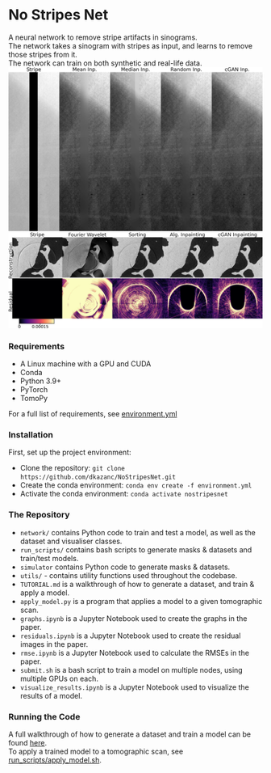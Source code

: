 # No Stripes Net

A neural network to remove stripe artifacts in sinograms.<br>
The network takes a sinogram with stripes as input, and learns to remove those stripes from it.<br>
The network can train on both synthetic and real-life data.<br>
    ![Compared inpainters with GAN](images/inpainters_compared.png)
    ![Reconstructions](images/zoomed_real_stripes_recons.jpg)

### Requirements
 - A Linux machine with a GPU and CUDA
 - Conda
 - Python 3.9+
 - PyTorch
 - TomoPy

For a full list of requirements, see [environment.yml](environment.yml)

### Installation

First, set up the project environment:
 - Clone the repository: `git clone https://github.com/dkazanc/NoStripesNet.git`
 - Create the conda environment: `conda env create -f environment.yml`
 - Activate the conda environment: `conda activate nostripesnet`
 

### The Repository
- `network/` contains Python code to train and test a model, as well as the dataset and visualiser classes.
- `run_scripts/` contains bash scripts to generate masks & datasets and train/test models.
- `simulator` contains Python code to generate masks & datasets.
- `utils/` - contains utility functions used throughout the codebase.
- `TUTORIAL.md` is a walkthrough of how to generate a dataset, and train & apply a model.
- `apply_model.py` is a program that applies a model to a given tomographic scan.
- `graphs.ipynb` is a Jupyter Notebook used to create the graphs in the paper.
- `residuals.ipynb` is a Jupyter Notebook used to create the residual images in the paper.
- `rmse.ipynb` is a Jupyter Notebook used to calculate the RMSEs in the paper.
- `submit.sh` is a bash script to train a model on multiple nodes, using multiple GPUs on each.
- `visualize_results.ipynb` is a Jupyter Notebook used to visualize the results of a model.  
 

### Running the Code
A full walkthrough of how to generate a dataset and train a model can be found [here](./TUTORIAL.md).<br>
To apply a trained model to a tomographic scan, see [run_scripts/apply_model.sh](./run_scripts/apply_model.sh).
